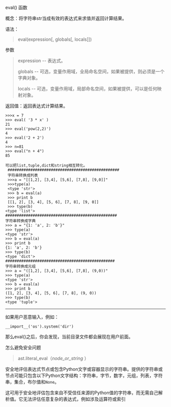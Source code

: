eval() 函数

概念：将字符串str当成有效的表达式来求值并返回计算结果。 

语法：

> eval(expression[, globals[, locals]])

参数

> expression -- 表达式。
>
> globals -- 可选，变量作用域，全局命名空间，如果被提供，则必须是一个字典对象。
>
> locals -- 可选，变量作用域，局部命名空间，如果被提供，可以是任何映射对象。

返回值：返回表达式计算结果。 

```
>>>x = 7
>>> eval( '3 * x' )
21
>>> eval('pow(2,2)')
4
>>> eval('2 + 2')
4
>>> n=81
>>> eval("n + 4")
85
```

```
可以把list,tuple,dict和string相互转化。
 #################################################
 字符串转换成列表
 >>>a = "[[1,2], [3,4], [5,6], [7,8], [9,0]]"
 >>>type(a)
 <type 'str'>
 >>> b = eval(a)
 >>> print b
 [[1, 2], [3, 4], [5, 6], [7, 8], [9, 0]]
 >>> type(b)
<type 'list'>
#################################################
字符串转换成字典
>>> a = "{1: 'a', 2: 'b'}"
>>> type(a)
<type 'str'>
>>> b = eval(a)
>>> print b
{1: 'a', 2: 'b'}
>>> type(b)
<type 'dict'>
################################################
字符串转换成元组
>>> a = "([1,2], [3,4], [5,6], [7,8], (9,0))"
>>> type(a)
<type 'str'>
>>> b = eval(a)
>>> print b
([1, 2], [3, 4], [5, 6], [7, 8], (9, 0))
>>> type(b)
<type 'tuple'>
```

******************************************************************************************************

如果用户恶意输入，例如：

```
__import__('os').system('dir')
```

那么eval()之后，你会发现，当前目录文件都会展现在用户前面。

怎么避免安全问题

> ast.literal_eval（*node_or_string* ）

安全地评估表达式节点或包含Python文字或容器显示的字符串。提供的字符串或节点可能只包含以下Python文字结构：字符串，字节，数字，元组，列表，字符串，集合，布尔值和`None`。

这可用于安全地评估包含来自不受信任来源的Python值的字符串，而无需自己解析值。它无法评估任意复杂的表达式，例如涉及运算符或索引